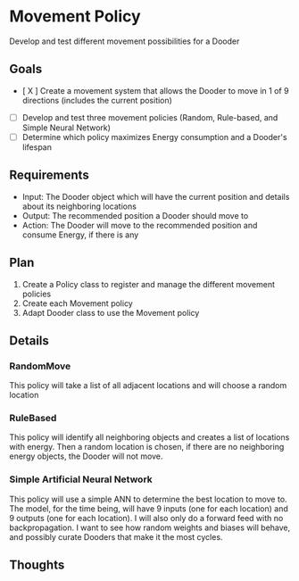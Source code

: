 # Movement Policy

Develop and test different movement possibilities for a Dooder

## Goals

- [ X ] Create a movement system that allows the Dooder to move in 1 of 9 directions (includes the current position)
- [ ] Develop and test three movement policies (Random, Rule-based, and Simple Neural Network)
- [ ] Determine which policy maximizes Energy consumption and a Dooder's lifespan

## Requirements

- Input: The Dooder object which will have the current position and details about its neighboring locations
- Output: The recommended position a Dooder should move to
- Action: The Dooder will move to the recommended position and consume Energy, if there is any

## Plan

1. Create a Policy class to register and manage the different movement policies
2. Create each Movement policy
3. Adapt Dooder class to use the Movement policy

## Details

### RandomMove

This policy will take a list of all adjacent locations and will choose a random location

### RuleBased

This policy will identify all neighboring objects and creates a list of locations with energy. Then a random location is chosen, if there are no neighboring energy objects, the Dooder will not move.

### Simple Artificial Neural Network

This policy will use a simple ANN to determine the best location to move to. The model, for the time being, will have 9 inputs (one for each location) and 9 outputs (one for each location). I will also only do a forward feed with no backpropagation. I want to see how random weights and biases will behave, and possibly curate Dooders that make it the most cycles.

## Thoughts
